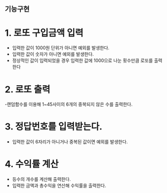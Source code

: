 ## 기능구현

#  1. 로또 구입금액 입력
- 입력한 값이 1000원 단위가 아니면 예외를 발생한다.
- 입력한 값이 숫자가 아니면 예외를 발생한다.
- 정상적인 값이 입력되었을 경우 입력한 값에 1000으로 나눈 횟수만큼 로또를 출력한다

# 2. 로또 출력
-랜덤함수를 이용해 1~45사이의 6개의 중복되지 않은 수를 출력한다.

# 3. 정답번호를 입력받는다.
- 입력한 값이 6자리가 아니거나 중복된 값이면 예외를 발생한다.

# 4. 수익률 계산
- 등수의 개수를 계산해 출력한다.
- 입력한 금액과 총수익을 연산해 수익률을 출력한다.